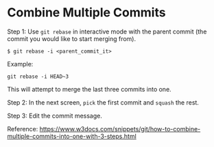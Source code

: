 # Combine Multiple Commits

Step 1: Use `git rebase` in interactive mode with the parent commit (the commit you would like to start merging from).

```
$ git rebase -i <parent_commit_it>
```

Example:
```
git rebase -i HEAD~3
```
This will attempt to merge the last three commits into one.

Step 2: In the next screen, `pick` the first commit and `squash` the rest.

Step 3: Edit the commit message.

Reference: https://www.w3docs.com/snippets/git/how-to-combine-multiple-commits-into-one-with-3-steps.html
